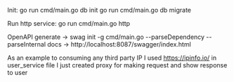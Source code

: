 Init:
go run cmd/main.go db init
go run cmd/main.go db migrate

Run http service:
go run cmd/main.go http

OpenAPI
generate -> swag init -g cmd/main.go --parseDependency --parseInternal
docs -> http://localhost:8087/swagger/index.html

As an example to consuming any third party IP I used https://ipinfo.io/
in user_service file I just created proxy for making request and show response to user